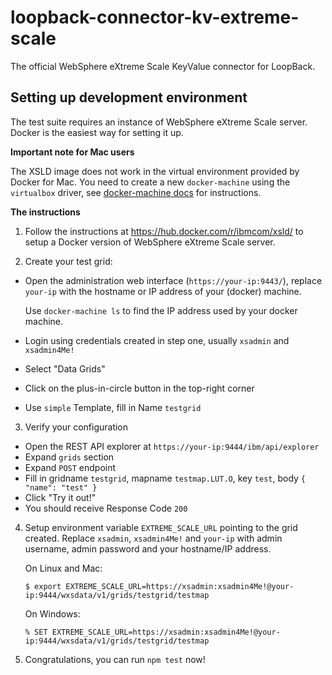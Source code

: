 # loopback-connector-kv-extreme-scale

The official WebSphere eXtreme Scale KeyValue connector for LoopBack.

## Setting up development environment

The test suite requires an instance of WebSphere eXtreme Scale server.
Docker is the easiest way for setting it up.

**Important note for Mac users**

The XSLD image does not work in the virtual environment provided by
Docker for Mac. You need to create a new `docker-machine` using
the `virtualbox` driver, see [docker-machine
docs](https://docs.docker.com/machine/get-started/#/create-a-machine) for
instructions.

**The instructions**

 1. Follow the instructions at https://hub.docker.com/r/ibmcom/xsld/ to setup a
 Docker version of WebSphere eXtreme Scale server.

 2. Create your test grid:

   - Open the administration web interface (`https://your-ip:9443/`), replace
     `your-ip` with the hostname or IP address of your (docker) machine.

     Use `docker-machine ls` to find the IP address used by your docker machine.

   - Login using credentials created in step one, usually `xsadmin` and
    `xsadmin4Me!`
   - Select "Data Grids"
   - Click on the plus-in-circle button in the top-right corner
   - Use `simple` Template, fill in Name `testgrid`

 3. Verify your configuration

  - Open the REST API explorer at `https://your-ip:9444/ibm/api/explorer`
  - Expand `grids` section
  - Expand `POST` endpoint
  - Fill in gridname `testgrid`, mapname `testmap.LUT.O`, key `test`, body
    `{ "name": "test" }`
  - Click "Try it out!"
  - You should receive Response Code `200`

 4. Setup environment variable `EXTREME_SCALE_URL` pointing to the grid created.
    Replace `xsadmin`, `xsadmin4Me!` and `your-ip` with admin username,
    admin password and your hostname/IP address.

    On Linux and Mac:

    ```
    $ export EXTREME_SCALE_URL=https://xsadmin:xsadmin4Me!@your-ip:9444/wxsdata/v1/grids/testgrid/testmap
    ```

    On Windows:

    ```
    % SET EXTREME_SCALE_URL=https://xsadmin:xsadmin4Me!@your-ip:9444/wxsdata/v1/grids/testgrid/testmap
    ```

 5. Congratulations, you can run `npm test` now!

